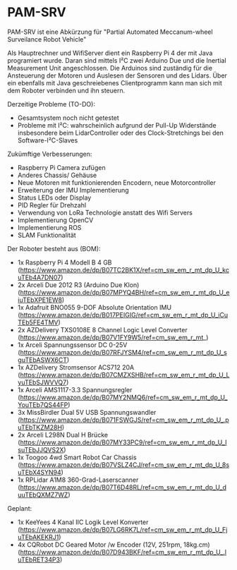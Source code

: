 # PAM-SRV

PAM-SRV ist eine Abkürzung für
"Partial Automated Meccanum-wheel Surveilance Robot Vehicle"

Als Hauptrechner und WifiServer dient ein Raspberry Pi 4 der mit Java programiert wurde.
Daran sind mittels I²C zwei Arduino Due und die Inertial Measurement Unit angeschlossen.
Die Arduinos sind zuständig für die Ansteuerung der Motoren und Auslesen der Sensoren und des Lidars.
Über ein ebenfalls mit Java geschreiebenes Clientprogramm kann man sich mit dem Roboter verbinden und ihn steuern.

Derzeitige Probleme (TO-DO):
- Gesamtsystem noch nicht getestet
- Probleme mit I²C: wahrscheinlich aufgrund der Pull-Up Widerstände insbesondere beim LidarController oder des Clock-Stretchings bei den   Software-I²C-Slaves

Zukümftige Verbesserungen:
- Raspberry Pi Camera zufügen
- Anderes Chassis/ Gehäuse
- Neue Motoren mit funktionierenden Encodern, neue Motorcontroller
- Erweiterung der IMU Implementierung
- Status LEDs oder Display
- PID Regler für Drehzahl
- Verwendung von LoRa Technologie anstatt des Wifi Servers
- Implementierung OpenCV
- Implementierung ROS
- SLAM Funktionalität


Der Roboter besteht aus (BOM):
- 1x  Raspberry Pi 4 Modell B 4 GB (https://www.amazon.de/dp/B07TC2BK1X/ref=cm_sw_em_r_mt_dp_U_kcuTEb4A7DN07)
- 2x  Arceli Due 2012 R3 (Arduino Due Klon) (https://www.amazon.de/dp/B07MPYQ4BH/ref=cm_sw_em_r_mt_dp_U_eiuTEbXPE1EW8)
- 1x  Adafruit BNO055 9-DOF Absolute Orientation IMU (https://www.amazon.de/dp/B017PEIGIG/ref=cm_sw_em_r_mt_dp_U_iCuTEb5FE4TMV)
- 2x  AZDelivery TXS0108E 8 Channel Logic Level Converter (https://www.amazon.de/dp/B07V1FY9W5/ref=cm_sw_em_r_mt_)
- 1x  Arceli Spannungssensor DC 0-25V (https://www.amazon.de/dp/B07RFJYSM4/ref=cm_sw_em_r_mt_dp_U_sguTEbASWX6CT)
- 1x  AZDelivery Stromsensor ACS712 20A (https://www.amazon.de/dp/B07CMZXSHB/ref=cm_sw_em_r_mt_dp_U_LyuTEbSJWVVQ7)
- 1x  Arceli AMS1117-3.3 Spannungsregler (https://www.amazon.de/dp/B07MY2NMQ6/ref=cm_sw_em_r_mt_dp_U_YouTEb7QS44FP)
- 3x  MissBirdler Dual 5V USB Spannungswandler (https://www.amazon.de/dp/B071FSWGJS/ref=cm_sw_em_r_mt_dp_U_.puTEbTKZM28H)
- 2x  Arceli L298N Dual H Brücke (https://www.amazon.de/dp/B07MY33PC9/ref=cm_sw_em_r_mt_dp_U_IsuTEbJJQVS2X)
- 1x  Toogoo 4wd Smart Robot Car Chassis (https://www.amazon.de/dp/B07VSLZ4CJ/ref=cm_sw_em_r_mt_dp_U_8suTEbX4SYN94)
- 1x  RPLidar A1M8 360-Grad-Laserscanner (https://www.amazon.de/dp/B07T6D48RL/ref=cm_sw_em_r_mt_dp_U_duuTEbQXMZ7WZ)

Geplant:
- 1x  KeeYees 4 Kanal IIC Logik Level Konverter (https://www.amazon.de/dp/B07LG6RK7L/ref=cm_sw_em_r_mt_dp_U_FjuTEbAKEKRJ1)
- 4x  CQRobot DC Geared Motor /w Encoder (12V, 251rpm, 18kg.cm) (https://www.amazon.de/dp/B07D943BKF/ref=cm_sw_em_r_mt_dp_U_.luTEbRET34P3)
